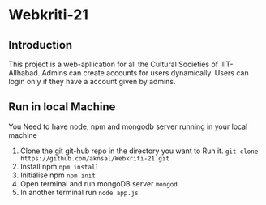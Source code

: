 # Webkriti-21
## Introduction
This project is a web-apllication for all the Cultural Societies of IIIT-Allhabad.
Admins can create accounts for users dynamically. 
Users can login only if they have a account given by admins. 

## Run in local Machine
You Need to have node, npm and mongodb server running in your local machine

1.  Clone the git git-hub repo in the directory you want to Run it.
`git clone https://github.com/aknsal/Webkriti-21.git`
2. Install npm
`npm install`
3. Initialise npm
`npm init`
4. Open terminal and run mongoDB server
`mongod`
5. In another terminal run
`node app.js`

